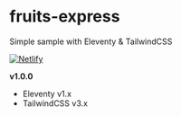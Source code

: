 # fruits-express

Simple sample with Eleventy & TailwindCSS

[![Netlify](https://img.shields.io/badge/Netlify--none?style=social&logo=netlify)](https://fruits-express.netlify.app/)


**v1.0.0**
- Eleventy v1.x
- TailwindCSS v3.x
